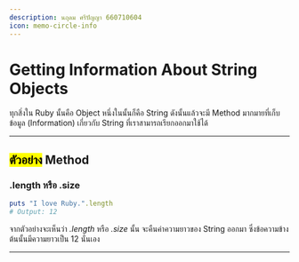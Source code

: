 ```yaml
---
description: นฤดม ศรีปัญญา 660710604
icon: memo-circle-info
---
```


# Getting Information About String Objects

ทุกสิ่งใน Ruby นั้นคือ Object หนึ่งในนั้นก็คือ String ดังนั้นแล้วจะมี Method มากมายที่เก็บข้อมูล (Information) เกี่ยวกับ String ที่เราสามารถเรียกออกมาใช้ได้

***

## <mark style="color:$danger;">ตัวอย่าง</mark> Method

### .length หรือ .size

```ruby
puts "I love Ruby.".length 
# Output: 12
```

จากตัวอย่างจะเห็นว่า _.length_ หรือ _.size_ นั้น จะคืนค่าความยาวของ String ออกมา ซึ่งข้อความข้างต้นนั้นมีความยาวเป็น 12 นั่นเอง

***

